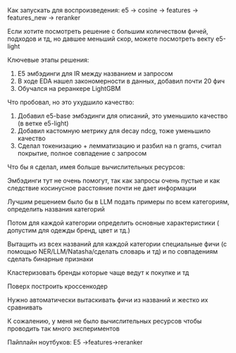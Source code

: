 Как запускать для воспроизведения: e5 -> cosine -> features -> features_new -> reranker

Если хотите посмотреть решение с большим количеством фичей, подходов и тд, но давшее меньший скор, можете посмотреть векту e5-light

Ключевые этапы решения:
1. E5 эмбэдинги для IR между названием и запросом
2. В ходе EDA нашел закономерности в данных, добавил почти 20 фич
3. Обучался на реранкере LightGBM

Что пробовал, но это ухудшило качество:
1. Добавил e5-base эмбэдинги для описаний, это уменьшило качество (в ветке e5-light)
2. Добавил кастомную метрику для decay ndcg, тоже уменьшило качество
3. Сделал токенизацию + лемматизацию и разбил на n grams, считал покрытие, полное совпадение с запросом

Что бы я сделал, имея больше вычислительных ресурсов:

Эмбэдинги тут не очень помогут, так как запросы очень пустые и как следствие косинусное расстояние почти не дает информации

Лучшим решением было бы в LLM подать примеры по всем категориям, определить названия категорий

Потом для каждой категории определить основные характеристики ( допустим для одежды бренд, цвет и тд.)

Вытащить из всех названий для каждой категории специальные фичи (с помощью NER/LLM/Natasha/сделать словарь и тд) и по совпадениям сделать бинарные признаки

Кластеризовать бренды которые чаще ведут к покупке и тд

Поверх построить кроссенкодер

Нужно автоматически вытаскивать фичи из названий и жестко их сравнивать

К сожалению, у меня не было вычислительных ресурсов чтобы проводить так много экспериментов


Пайплайн  ноутбуков: E5 ->features->reranker
